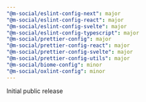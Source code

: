 ```yaml
---
"@m-social/eslint-config-next": major
"@m-social/eslint-config-react": major
"@m-social/eslint-config-svelte": major
"@m-social/eslint-config-typescript": major
"@m-social/prettier-config": major
"@m-social/prettier-config-react": major
"@m-social/prettier-config-svelte": major
"@m-social/prettier-config-utils": major
"@m-social/biome-config": minor
"@m-social/oxlint-config": minor
---
```


Initial public release
